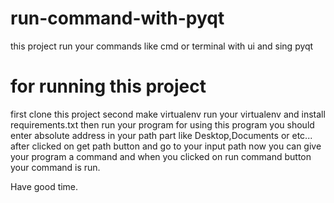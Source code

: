 # run-command-with-pyqt
this project run your commands like cmd or terminal with ui and sing pyqt
# for running this project
first clone this project
second make virtualenv
run your virtualenv and install requirements.txt
then run your program
for using this program you should enter absolute address in your path part like Desktop,Documents or etc...
after clicked on get path button and go to your input path
now you can give your program a command and when you clicked on run command button your command is run.

Have good time.
